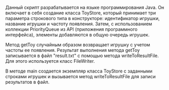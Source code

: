 Данный скрипт разрабатывается на языке программирования Java.
Он включает в себя создание класса ToyStore, который принимает три параметра строкового типа в конструкторе: идентификатор игрушки, название игрушки и частоту появления. Затем, с использованием коллекции PriorityQueue из API (приложения программного интерфейса), элементы добавляются в общую очередь игрушек.

Метод getToy случайным образом возвращает игрушку с учетом частоты ее появления. Результат выполнения метода getToy записывается в файл "result.txt" с помощью метода writeToResultFile. Для этого используется класс FileWriter.

В методе main создается экземпляр класса ToyStore с заданными строками игрушек и вызывается метод writeToResultFile для записи результатов в файл.
